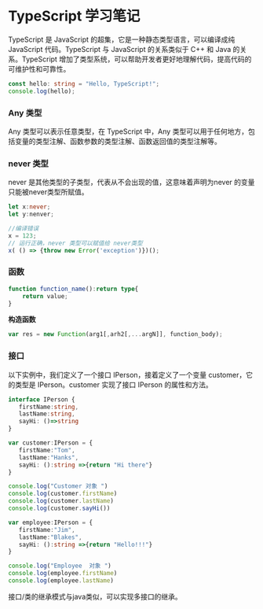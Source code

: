 # TypeScript 学习笔记
TypeScript 是 JavaScript 的超集，它是一种静态类型语言，可以编译成纯 JavaScript 代码。TypeScript 与 JavaScript 的关系类似于 C++ 和 Java 的关系。TypeScript 增加了类型系统，可以帮助开发者更好地理解代码，提高代码的可维护性和可靠性。

```typescript
const hello: string = "Hello, TypeScript!";
console.log(hello);
```

### Any 类型
Any 类型可以表示任意类型，在 TypeScript 中，Any 类型可以用于任何地方，包括变量的类型注解、函数参数的类型注解、函数返回值的类型注解等。



### never 类型
never 是其他类型的子类型，代表从不会出现的值，这意味着声明为never 的变量只能被never类型所赋值。

```typescript
let x:never;
let y:nenver;

//编译错误
x = 123;
// 运行正确，never 类型可以赋值给 never类型
x( () => {throw new Error('exception')})();

```

### 函数
```typescript
function function_name():return type{
    return value;
}
```

**构造函数**
```typescript
var res = new Function(arg1[,arh2[,...argN]], function_body);
```

 ### 接口
 以下实例中，我们定义了一个接口 IPerson，接着定义了一个变量 customer，它的类型是 IPerson。customer 实现了接口 IPerson 的属性和方法。
 ```typescript
 interface IPerson { 
    firstName:string, 
    lastName:string, 
    sayHi: ()=>string 
} 
 
var customer:IPerson = { 
    firstName:"Tom",
    lastName:"Hanks", 
    sayHi: ():string =>{return "Hi there"} 
} 
 
console.log("Customer 对象 ") 
console.log(customer.firstName) 
console.log(customer.lastName) 
console.log(customer.sayHi())  
 
var employee:IPerson = { 
    firstName:"Jim",
    lastName:"Blakes", 
    sayHi: ():string =>{return "Hello!!!"} 
} 
 
console.log("Employee  对象 ") 
console.log(employee.firstName) 
console.log(employee.lastName)
```
接口/类的继承模式与java类似，可以实现多接口的继承。
    